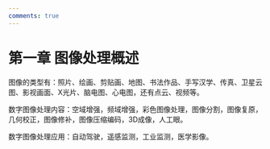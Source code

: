 ```yaml
---
comments: true
---
```


# 第一章 图像处理概述

图像的类型有：照片、绘画、剪贴画、地图、书法作品、手写汉学、传真、卫星云图、影视画面、X光片、脑电图、心电图，还有点云、视频等。

数字图像处理内容：空域增强，频域增强，彩色图像处理，图像分割，图像复原，几何校正，图像修补，图像压缩编码，3D成像，人工眼。

数字图像处理应用：自动驾驶，遥感监测，工业监测，医学影像。
